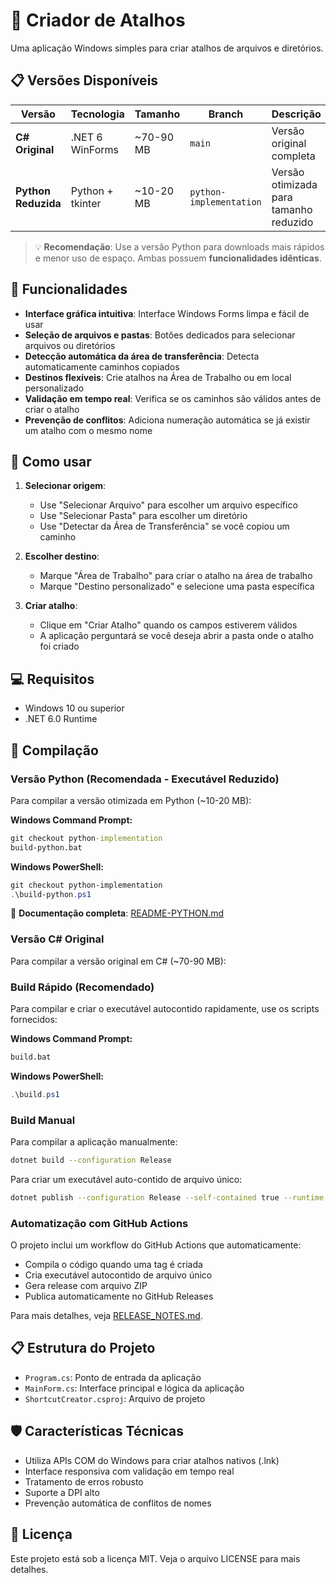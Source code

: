 # 🔗 Criador de Atalhos

Uma aplicação Windows simples para criar atalhos de arquivos e diretórios.

## 📋 Versões Disponíveis

| Versão | Tecnologia | Tamanho | Branch | Descrição |
|--------|------------|---------|---------|-----------|
| **C# Original** | .NET 6 WinForms | ~70-90 MB | `main` | Versão original completa |
| **Python Reduzida** | Python + tkinter | ~10-20 MB | `python-implementation` | Versão otimizada para tamanho reduzido |

> 💡 **Recomendação**: Use a versão Python para downloads mais rápidos e menor uso de espaço. Ambas possuem **funcionalidades idênticas**.

## 🎯 Funcionalidades

- **Interface gráfica intuitiva**: Interface Windows Forms limpa e fácil de usar
- **Seleção de arquivos e pastas**: Botões dedicados para selecionar arquivos ou diretórios
- **Detecção automática da área de transferência**: Detecta automaticamente caminhos copiados
- **Destinos flexíveis**: Crie atalhos na Área de Trabalho ou em local personalizado
- **Validação em tempo real**: Verifica se os caminhos são válidos antes de criar o atalho
- **Prevenção de conflitos**: Adiciona numeração automática se já existir um atalho com o mesmo nome

## 🚀 Como usar

1. **Selecionar origem**:
   - Use "Selecionar Arquivo" para escolher um arquivo específico
   - Use "Selecionar Pasta" para escolher um diretório
   - Use "Detectar da Área de Transferência" se você copiou um caminho

2. **Escolher destino**:
   - Marque "Área de Trabalho" para criar o atalho na área de trabalho
   - Marque "Destino personalizado" e selecione uma pasta específica

3. **Criar atalho**:
   - Clique em "Criar Atalho" quando os campos estiverem válidos
   - A aplicação perguntará se você deseja abrir a pasta onde o atalho foi criado

## 💻 Requisitos

- Windows 10 ou superior
- .NET 6.0 Runtime

## 🔧 Compilação

### Versão Python (Recomendada - Executável Reduzido)

Para compilar a versão otimizada em Python (~10-20 MB):

**Windows Command Prompt:**
```cmd
git checkout python-implementation
build-python.bat
```

**Windows PowerShell:**
```powershell
git checkout python-implementation
.\build-python.ps1
```

📖 **Documentação completa**: [README-PYTHON.md](README-PYTHON.md)

### Versão C# Original

Para compilar a versão original em C# (~70-90 MB):

### Build Rápido (Recomendado)

Para compilar e criar o executável autocontido rapidamente, use os scripts fornecidos:

**Windows Command Prompt:**
```cmd
build.bat
```

**Windows PowerShell:**
```powershell
.\build.ps1
```

### Build Manual

Para compilar a aplicação manualmente:

```bash
dotnet build --configuration Release
```

Para criar um executável auto-contido de arquivo único:

```bash
dotnet publish --configuration Release --self-contained true --runtime win-x64 --property:PublishSingleFile=true --output ./publish
```

### Automatização com GitHub Actions

O projeto inclui um workflow do GitHub Actions que automaticamente:
- Compila o código quando uma tag é criada
- Cria executável autocontido de arquivo único
- Gera release com arquivo ZIP
- Publica automaticamente no GitHub Releases

Para mais detalhes, veja [RELEASE_NOTES.md](RELEASE_NOTES.md).

## 📋 Estrutura do Projeto

- `Program.cs`: Ponto de entrada da aplicação
- `MainForm.cs`: Interface principal e lógica da aplicação
- `ShortcutCreator.csproj`: Arquivo de projeto

## 🛡️ Características Técnicas

- Utiliza APIs COM do Windows para criar atalhos nativos (.lnk)
- Interface responsiva com validação em tempo real
- Tratamento de erros robusto
- Suporte a DPI alto
- Prevenção automática de conflitos de nomes

## 📄 Licença

Este projeto está sob a licença MIT. Veja o arquivo LICENSE para mais detalhes.